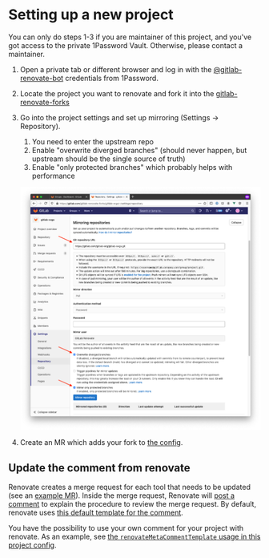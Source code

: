 # Setting up a new project

You can only do steps 1-3 if you are maintainer of this project, and you've got access to the private 1Password Vault. Otherwise, please contact a maintainer.

1.  Open a private tab or different browser and log in with the
    [@gitlab-renovate-bot](https://gitlab.com/gitlab-renovate-bot) credentials from 1Password.
2.  Locate the project you want to renovate and fork it into the [gitlab-renovate-forks]
3.  Go into the project settings and set up mirroring (Settings -> Repository).

    1. You need to enter the upstream repo
    2. Enable "overwrite diverged branches" (should never happen, but upstream should be the single source of truth)
    3. Enable "only protected branches" which probably helps with performance

    ![](img/mirror-setup.png)

4.  Create an MR which adds your fork to [the config](../renovate).

[gitlab-renovate-forks]: https://gitlab.com/gitlab-renovate-forks

## Update the comment from renovate

Renovate creates a merge request for each tool that needs to be updated (see an [example MR](https://gitlab.com/gitlab-org/quality/engineering-productivity-infrastructure/-/merge_requests/185)). Inside the merge request, Renovate will [post a comment](https://gitlab.com/gitlab-org/quality/engineering-productivity-infrastructure/-/merge_requests/185#note_1154622709) to explain the procedure to review the merge request. By default, renovate uses [this default template for the comment](../renovate/comment_templates/default.md).

You have the possibility to use your own comment for your project with renovate. As an example, see [the `renovateMetaCommentTemplate` usage in this project config](../renovate/projects/engineering-productivity-infrastructure.config.js).
